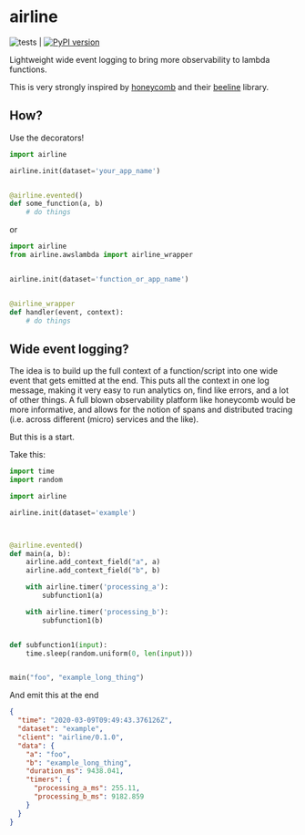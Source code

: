 # airline

![tests](https://github.com/namelessjon/airline/workflows/tests/badge.svg) | [![PyPI version](https://badge.fury.io/py/airline.svg)](https://pypi.org/project/airline/)

Lightweight wide event logging to bring more observability to lambda functions.

This is very strongly inspired by [honeycomb](https://honeycomb.io) and their [beeline](https://github.com/honeycomb/beeline-python) library.

## How?

Use the decorators!

```python
import airline

airline.init(dataset='your_app_name')


@airline.evented()
def some_function(a, b)
    # do things
```

or 

```python
import airline
from airline.awslambda import airline_wrapper


airline.init(dataset='function_or_app_name')


@airline_wrapper
def handler(event, context):
    # do things
```


## Wide event logging?

The idea is to build up the full context of a function/script into one wide
event that gets emitted at the end.  This puts all the context in one log
message, making it very easy to run analytics on, find like errors, and a lot
of other things.  A full blown observability platform like honeycomb would be
more informative, and allows for the notion of spans and distributed tracing
(i.e. across different (micro) services and the like).

But this is a start.

Take this:

```python
import time
import random

import airline

airline.init(dataset='example')



@airline.evented()
def main(a, b):
    airline.add_context_field("a", a)
    airline.add_context_field("b", b)

    with airline.timer('processing_a'):
        subfunction1(a)

    with airline.timer('processing_b'):
        subfunction1(b)


def subfunction1(input):
    time.sleep(random.uniform(0, len(input)))


main("foo", "example_long_thing")
```

And emit this at the end

```json
{
  "time": "2020-03-09T09:49:43.376126Z",
  "dataset": "example",
  "client": "airline/0.1.0",
  "data": {
    "a": "foo",
    "b": "example_long_thing",
    "duration_ms": 9438.041,
    "timers": {
      "processing_a_ms": 255.11,
      "processing_b_ms": 9182.859
    }
  }
}
```

